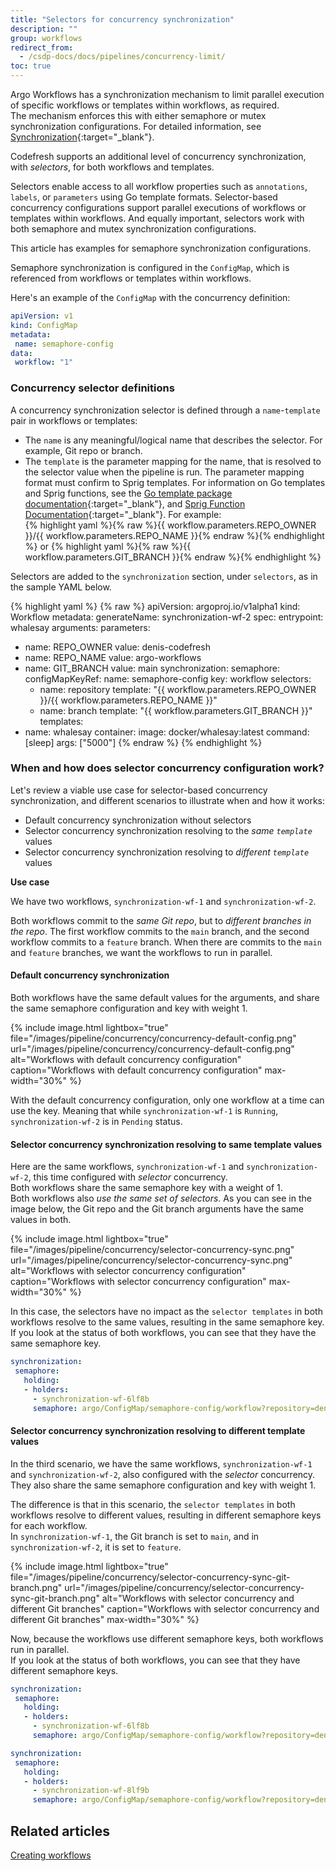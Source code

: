 ```yaml
---
title: "Selectors for concurrency synchronization"
description: ""
group: workflows
redirect_from:
  - /csdp-docs/docs/pipelines/concurrency-limit/
toc: true
---
```



Argo Workflows has a synchronization mechanism to limit parallel execution of specific workflows or templates within workflows, as required.  
The mechanism enforces this with either semaphore or mutex synchronization configurations. For detailed information, see [Synchronization](https://argoproj.github.io/argo-workflows/synchronization/){:target="\_blank"}.

Codefresh supports an additional level of concurrency synchronization, with _selectors_, for both workflows and templates.  

Selectors enable access to all workflow properties such as `annotations`, `labels`, or `parameters` using Go template formats. Selector-based concurrency configurations support parallel executions of workflows or templates within workflows. And equally important, selectors work with both semaphore and mutex synchronization configurations.  

This article has examples for semaphore synchronization configurations.  

Semaphore synchronization is configured in the `ConfigMap`, which is referenced from workflows or templates within workflows.  

Here's an example of the `ConfigMap` with the concurrency definition:
```yaml
apiVersion: v1
kind: ConfigMap
metadata:
 name: semaphore-config
data:
 workflow: "1"
```

### Concurrency selector definitions
A concurrency synchronization selector is defined through a `name`-`template` pair in workflows or templates:  

* The `name` is any meaningful/logical name that describes the selector. For example, Git repo or branch.
* The `template` is the parameter mapping for the name, that is resolved to the selector value when the pipeline is run. The parameter mapping format must confirm to Sprig templates. For information on Go templates and Sprig functions, see the [Go template package documentation](https://pkg.go.dev/text/template){:target="\_blank"}, and [Sprig Function Documentation](http://masterminds.github.io/sprig/){:target="\_blank"}.
  For example:  
  {% highlight yaml %}{% raw %}{{ workflow.parameters.REPO_OWNER }}/{{ workflow.parameters.REPO_NAME }}{% endraw %}{% endhighlight %} or {% highlight yaml %}{% raw %}{{ workflow.parameters.GIT_BRANCH }}{% endraw %}{% endhighlight %}

Selectors are added to the `synchronization` section, under `selectors`, as in the sample YAML below.

{% highlight yaml %}
{% raw %}
apiVersion: argoproj.io/v1alpha1
kind: Workflow
metadata:
 generateName: synchronization-wf-2
spec:
 entrypoint: whalesay
 arguments:
   parameters:
   - name: REPO_OWNER
     value: denis-codefresh
   - name: REPO_NAME
     value: argo-workflows
   - name: GIT_BRANCH
     value: main
 synchronization:
   semaphore:
     configMapKeyRef:
        name: semaphore-config
        key: workflow
     selectors:
      - name: repository
        template: "{{ workflow.parameters.REPO_OWNER }}/{{ workflow.parameters.REPO_NAME }}"
      - name: branch
        template: "{{ workflow.parameters.GIT_BRANCH }}"
 templates:
   - name: whalesay
     container:
       image: docker/whalesay:latest
       command: [sleep]
       args: ["5000"]
{% endraw %}
{% endhighlight %}


### When and how does selector concurrency configuration work?
Let's review a viable use case for selector-based concurrency synchronization, and different scenarios to illustrate when and how it works:  
* Default concurrency synchronization without selectors
* Selector concurrency synchronization resolving to the _same `template`_ values
* Selector concurrency synchronization resolving to _different `template`_ values 

**Use case**  
  
We have two workflows, `synchronization-wf-1` and `synchronization-wf-2`.  

Both workflows commit to the _same Git repo_, but to _different branches in the repo_. The first workflow commits to the `main` branch, and the second workflow commits to a `feature` branch.  When there are commits to the `main` and `feature` branches, we want the workflows to run in parallel.

#### Default concurrency synchronization
Both workflows have the same default values for the arguments, and share the same semaphore configuration and key with weight 1.   

{% include image.html 
  lightbox="true" 
  file="/images/pipeline/concurrency/concurrency-default-config.png" 
  url="/images/pipeline/concurrency/concurrency-default-config.png"
       alt="Workflows with default concurrency configuration"
       caption="Workflows with default concurrency configuration"
       max-width="30%"
       %}

With the default concurrency configuration, only one workflow at a time can use the key. Meaning that while `synchronization-wf-1` is `Running`, `synchronization-wf-2` is in `Pending` status.

#### Selector concurrency synchronization resolving to same template values
Here are the same workflows, `synchronization-wf-1` and `synchronization-wf-2`, this time configured with _selector_ concurrency.  
Both workflows share the same semaphore key with a weight of 1.  
Both workflows also _use the same set of selectors_. As you can see in the image below, the Git repo and the Git branch arguments have the same values in both.  

{% include image.html 
  lightbox="true" 
  file="/images/pipeline/concurrency/selector-concurrency-sync.png" 
  url="/images/pipeline/concurrency/selector-concurrency-sync.png"
       alt="Workflows with selector concurrency configuration"
       caption="Workflows with selector concurrency configuration"
       max-width="30%"
       %}

In this case, the selectors have no impact as the `selector templates` in both workflows resolve to the same values, resulting in the same semaphore key.
If you look at the status of both workflows, you can see that they have the same semaphore key.

```yaml
synchronization:
 semaphore:
   holding:
   - holders:
     - synchronization-wf-6lf8b
     semaphore: argo/ConfigMap/semaphore-config/workflow?repository=denis-codefresh/argo-workflows&branch=main
```


#### Selector concurrency synchronization resolving to different template values

In the third scenario, we have the same workflows, `synchronization-wf-1` and `synchronization-wf-2`, also configured with the _selector_ concurrency.  
They also share the same semaphore configuration and key with weight 1.  

The difference is that in this scenario, the `selector templates` in both workflows resolve to different values, resulting in different semaphore keys for each workflow.  
In `synchronization-wf-1`, the Git branch is set to `main`, and in `synchronization-wf-2`, it is set to `feature`. 

{% include image.html 
  lightbox="true" 
  file="/images/pipeline/concurrency/selector-concurrency-sync-git-branch.png" 
  url="/images/pipeline/concurrency/selector-concurrency-sync-git-branch.png"
       alt="Workflows with selector concurrency and different Git branches"
       caption="Workflows with selector concurrency and different Git branches"
       max-width="30%"
       %}

Now, because the workflows use different semaphore keys, both workflows run in parallel.  
If you look at the status of both workflows, you can see that they have different semaphore keys.  

```yaml
synchronization:
 semaphore:
   holding:
   - holders:
     - synchronization-wf-6lf8b
     semaphore: argo/ConfigMap/semaphore-config/workflow?repository=denis-codefresh/argo-workflows&branch=main
```

```yaml
synchronization:
 semaphore:
   holding:
   - holders:
     - synchronization-wf-8lf9b
     semaphore: argo/ConfigMap/semaphore-config/workflow?repository=denis-codefresh/argo-workflows&branch=feature
```
## Related articles
[Creating workflows]({{site.baseurl}}/docs/workflows/create-pipeline)  

